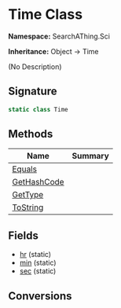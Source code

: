# Time Class
**Namespace:** SearchAThing.Sci

**Inheritance:** Object → Time

(No Description)

## Signature
```csharp
static class Time
```
## Methods
|**Name**|**Summary**|
|---|---|
|[Equals](Time/Equals.md)||
|[GetHashCode](Time/GetHashCode.md)||
|[GetType](Time/GetType.md)||
|[ToString](Time/ToString.md)||
## Fields
- [hr](Time/hr.md) (static)
- [min](Time/min.md) (static)
- [sec](Time/sec.md) (static)
## Conversions
